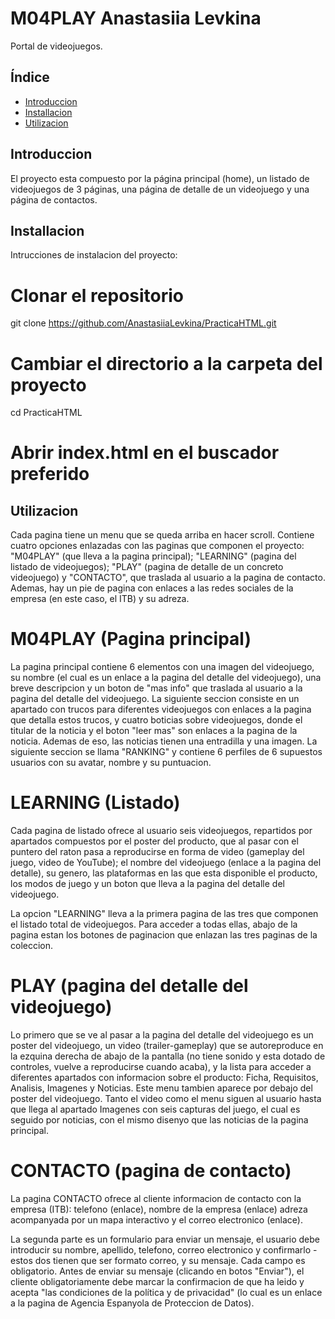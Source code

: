 # M04PLAY Anastasiia Levkina

Portal de videojuegos.

## Índice

- [Introduccion](#introduccion)
- [Installacion](#instalacion)
- [Utilizacion](#utilizacion)

## Introduccion

El proyecto esta compuesto por la página principal (home), un listado de videojuegos de 3 páginas, una página de detalle de un videojuego y una página de contactos.

## Installacion

Intrucciones de instalacion del proyecto:

# Clonar el repositorio

git clone https://github.com/AnastasiiaLevkina/PracticaHTML.git

# Cambiar el directorio a la carpeta del proyecto

cd PracticaHTML

# Abrir index.html en el buscador preferido

## Utilizacion

Cada pagina tiene un menu que se queda arriba en hacer scroll. Contiene cuatro opciones enlazadas con las paginas que componen el proyecto: "M04PLAY" (que lleva a la pagina principal); "LEARNING" (pagina del listado de videojuegos); "PLAY" (pagina de detalle de un concreto videojuego) y "CONTACTO", que traslada al usuario a la pagina de contacto. Ademas, hay un pie de pagina con enlaces a las redes sociales de la empresa (en este caso, el ITB) y su adreza. 

# M04PLAY (Pagina principal)

La pagina principal contiene 6 elementos con una imagen del videojuego, su nombre (el cual es un enlace a la pagina del detalle del videojuego), una breve descripcion y un boton de "mas info" que traslada al usuario a la pagina del detalle del videojuego. La siguiente seccion consiste en un apartado con trucos para diferentes videojuegos con enlaces a la pagina que detalla estos trucos, y cuatro boticias sobre videojuegos, donde el titular de la noticia y el boton "leer mas" son enlaces a la pagina de la noticia. Ademas de eso, las noticias tienen una entradilla y una imagen. La siguiente seccion se llama "RANKING" y contiene 6 perfiles de 6 supuestos usuarios con su avatar, nombre y su puntuacion.

# LEARNING (Listado)

Cada pagina de listado ofrece al usuario seis videojuegos, repartidos por apartados compuestos por el poster del producto, que al pasar con el puntero del raton pasa a reproducirse en forma de video (gameplay del juego, video de YouTube); el nombre del videojuego (enlace a la pagina del detalle), su genero, las plataformas en las que esta disponible el producto, los modos de juego y un boton que lleva a la pagina del detalle del videojuego. 

La opcion "LEARNING" lleva a la primera pagina de las tres que componen el listado total de videojuegos. Para acceder a todas ellas, abajo de la pagina estan los botones de paginacion que enlazan las tres paginas de la coleccion.

# PLAY (pagina del detalle del videojuego)

Lo primero que se ve al pasar a la pagina del detalle del videojuego es un poster del videojuego, un video (trailer-gameplay) que se autoreproduce en la ezquina derecha de abajo de la pantalla (no tiene sonido y esta dotado de controles, vuelve a reproducirse cuando acaba), y la lista para acceder a diferentes apartados con informacion sobre el producto: Ficha, Requisitos, Analisis, Imagenes y Noticias. Este menu tambien aparece por debajo del poster del videojuego. Tanto el video como el menu siguen al usuario hasta que llega al apartado Imagenes con seis capturas del juego, el cual es seguido por noticias, con el mismo disenyo que las noticias de la pagina principal.

# CONTACTO (pagina de contacto)

La pagina CONTACTO ofrece al cliente informacion de contacto con la empresa (ITB): telefono (enlace), nombre de la empresa (enlace) adreza acompanyada por un mapa interactivo y el correo electronico (enlace). 

La segunda parte es un formulario para enviar un mensaje, el usuario debe introducir su nombre, apellido, telefono, correo electronico y confirmarlo - estos dos tienen que ser formato correo, y su mensaje. Cada campo es obligatorio. Antes de enviar su mensaje (clicando en botos "Enviar"), el cliente obligatoriamente debe marcar la confirmacion de que ha leido y acepta "las condiciones de la política y de privacidad" (lo cual es un enlace a la pagina de Agencia Espanyola de Proteccion de Datos).